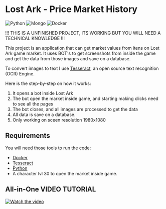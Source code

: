 # Lost Ark - Price Market History
![Python](https://img.shields.io/badge/python-3670A0?style=for-the-badge&logo=python&logoColor=ffdd54)
![Mongo](https://img.shields.io/badge/MongoDB-4EA94B?style=for-the-badge&logo=mongodb&logoColor=white)
![Docker](https://img.shields.io/badge/docker-%230db7ed.svg?style=for-the-badge&logo=docker&logoColor=white)



!!! THIS IS A UNFINISHED PROJECT, ITS WORKING BUT YOU WILL NEED A TECHNICAL KNOWLEDGE !!!

This project is an application that can get market values from itens on Lost Ark game market. It uses BOT's to get 
screenshots from inside the game and get the data from those images and save on a database.

To convert images to text I use [Tesseract](https://github.com/tesseract-ocr/tesseract), an open source text recognition (OCR) Engine.

Here is the step-by-step on how it works:
1. It opens a bot inside Lost Ark
2. The bot open the market inside game, and starting making clicks need to see all the pages
3. The bot closes, and all images are processed to get the data
4. All data is save on a database.
5. Only working on sceen resolution 1980x1080


## Requirements
You will need those tools to run the code:

* [Docker](https://www.docker.com/products/docker-desktop/)
* [Tesseract](https://tesseract-ocr.github.io/tessdoc/Installation.html)
* [Python](https://www.python.org/downloads/)
* A character lvl 30 to open the market inside game.

## All-in-One VIDEO TUTORIAL
[![Watch the video](https://img.youtube.com/vi/scS34fed8yo/maxresdefault.jpg)](https://www.youtube.com/watch?v=scS34fed8yo)

